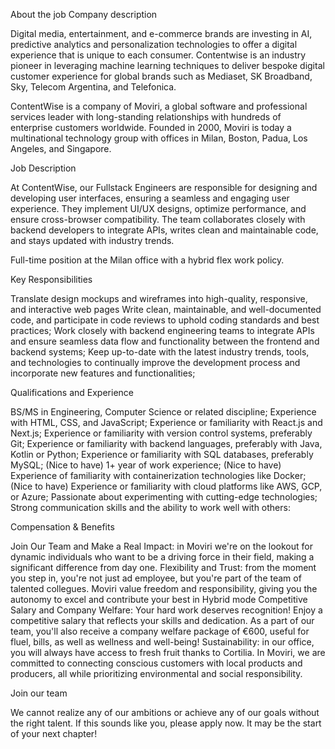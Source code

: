 About the job
Company description



Digital media, entertainment, and e-commerce brands are investing in AI, predictive analytics and personalization technologies to offer a digital experience that is unique to each consumer. Contentwise is an industry pioneer in leveraging machine learning techniques to deliver bespoke digital customer experience for global brands such as Mediaset, SK Broadband, Sky, Telecom Argentina, and Telefonica.



ContentWise is a company of Moviri, a global software and professional services leader with long-standing relationships with hundreds of enterprise customers worldwide. Founded in 2000, Moviri is today a multinational technology group with offices in Milan, Boston, Padua, Los Angeles, and Singapore.



Job Description



At ContentWise, our Fullstack Engineers are responsible for designing and developing user interfaces, ensuring a seamless and engaging user experience. They implement UI/UX designs, optimize performance, and ensure cross-browser compatibility. The team collaborates closely with backend developers to integrate APIs, writes clean and maintainable code, and stays updated with industry trends.



Full-time position at the Milan office with a hybrid flex work policy.



Key Responsibilities



Translate design mockups and wireframes into high-quality, responsive, and interactive web pages
Write clean, maintainable, and well-documented code, and participate in code reviews to uphold coding standards and best practices;
Work closely with backend engineering teams to integrate APIs and ensure seamless data flow and functionality between the frontend and backend systems;
Keep up-to-date with the latest industry trends, tools, and technologies to continually improve the development process and incorporate new features and functionalities;


Qualifications and Experience



BS/MS in Engineering, Computer Science or related discipline;
Experience with HTML, CSS, and JavaScript;
Experience or familiarity with React.js and Next.js;
Experience or familiarity with version control systems, preferably Git;
Experience or familiarity with backend languages, preferably with Java, Kotlin or Python;
Experience or familiarity with SQL databases, preferably MySQL;
(Nice to have) 1+ year of work experience;
(Nice to have) Experience of familiarity with containerization technologies like Docker;
(Nice to have) Experience or familiarity with cloud platforms like AWS, GCP, or Azure;
Passionate about experimenting with cutting-edge technologies;
Strong communication skills and the ability to work well with others:


Compensation & Benefits



Join Our Team and Make a Real Impact: in Moviri we're on the lookout for dynamic individuals who want to be a driving force in their field, making a significant difference from day one.
Flexibility and Trust: from the moment you step in, you're not just ad employee, but you're part of the team of talented collegues. Moviri value freedom and responsibility, giving you the autonomy to excel and contribute your best in Hybrid mode
Competitive Salary and Company Welfare: Your hard work deserves recognition! Enjoy a competitive salary that reflects your skills and dedication. As a part of our team, you'll also receive a company welfare package of €600, useful for fluel, bills, as well as wellness and well-being!
Sustainability: in our office, you will always have access to fresh fruit thanks to Cortilia. In Moviri, we are committed to connecting conscious customers with local products and producers, all while prioritizing environmental and social responsibility.


Join our team



We cannot realize any of our ambitions or achieve any of our goals without the right talent. If this sounds like you, please apply now. It may be the start of your next chapter!